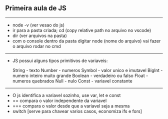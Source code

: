 ## Primeira aula de JS
---
- node -v (ver vesao do js)
- ir para a pasta criada; cd (copy relative path no arquivo no vscode)
- dir (ver arquivos na pasta)
- com o console dentro da pasta digitar node (nome do arquivo) vai fazer o arquivo rodar no cmd
---
- JS possui alguns tipos primitivos de variaveis:

    String - texto
    Number - numeros
    Symbol - valor unico e imutavel
    BigInt - numero inteiro muito grande
    Boolean - verdadeiro ou falso
    Float - numeros quebrados
    Null - nulo
    Const - variavel constante
---
- O js identifica a variavel sozinho, use var, let e const
- == compara o valor independente da variavel
- === compara o valor desde que a variavel seja a mesma
- switch [serve para chavear varios casos, economiza ifs e fors]
